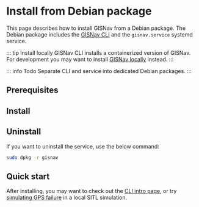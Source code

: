 # Install from Debian package

This page describes how to install GISNav from a Debian package. The Debian package includes the [GISNav CLI](/gisnav-cli) and the `gisnav.service` systemd service.

::: tip Install locally
GISNav CLI installs a containerized version of GISNav. For development you may want to install [GISNav locally](/install-locally) instead.
:::

::: info Todo
Separate CLI and service into dedicated Debian packages.
:::

## Prerequisites

<!--@include: ./shared/docker-compose-required.md-->

## Install

<!--@include: ./shared/install-debian.md-->

## Uninstall

If you want to uninstall the service, use the below command:

```bash
sudo dpkg -r gisnav
```

## Quick start

After installing, you may want to check out the [CLI intro page](/gisnav-cli), or try [simulating GPS failure](/sitl-local) in a local SITL simulation.
